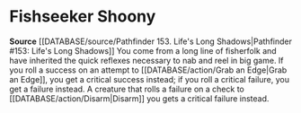 ﻿---
id: '55'
name: Fishseeker Shoony
rarity: Common
source: '[[DATABASE/source/Pathfinder 153. Life''s Long Shadows|Pathfinder #153: Life''s
  Long Shadows]]'
type: Heritage

---
# Fishseeker Shoony

**Source** [[DATABASE/source/Pathfinder 153. Life's Long Shadows|Pathfinder #153: Life's Long Shadows]]
You come from a long line of fisherfolk and have inherited the quick reflexes necessary to nab and reel in big game. If you roll a success on an attempt to [[DATABASE/action/Grab an Edge|Grab an Edge]], you get a critical success instead; if you roll a critical failure, you get a failure instead. A creature that rolls a failure on a check to [[DATABASE/action/Disarm|Disarm]] you gets a critical failure instead.